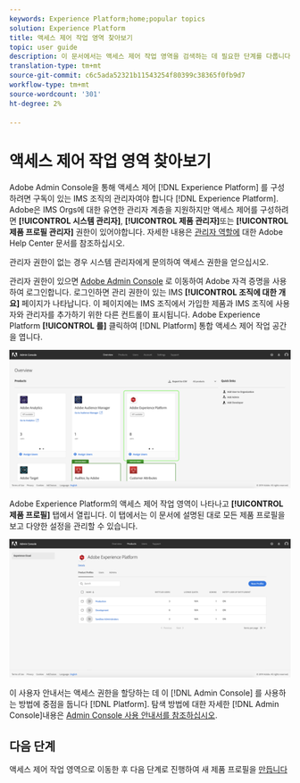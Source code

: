 ```yaml
---
keywords: Experience Platform;home;popular topics
solution: Experience Platform
title: 액세스 제어 작업 영역 찾아보기
topic: user guide
description: 이 문서에서는 액세스 제어 작업 영역을 검색하는 데 필요한 단계를 다룹니다. Adobe Admin Console을 통해 Experience Platform에 대한 액세스 제어를 구성하려면 Experience Platform에 대한 구독이 있는 IMS 조직의 관리자여야 합니다.
translation-type: tm+mt
source-git-commit: c6c5ada52321b11543254f80399c38365f0fb9d7
workflow-type: tm+mt
source-wordcount: '301'
ht-degree: 2%

---
```



# 액세스 제어 작업 영역 찾아보기

Adobe Admin Console을 통해 액세스 제어 [!DNL Experience Platform] 를 구성하려면 구독이 있는 IMS 조직의 관리자여야 합니다 [!DNL Experience Platform]. Adobe은 IMS Orgs에 대한 유연한 관리자 계층을 지원하지만 액세스 제어를 구성하려면 **[!UICONTROL 시스템 관리자]**, **[!UICONTROL 제품 관리자]**&#x200B;또는 **[!UICONTROL 제품 프로필 관리자]** 권한이 있어야합니다. 자세한 내용은 [관리자 역할에](https://helpx.adobe.com/enterprise/using/admin-roles.html) 대한 Adobe Help Center 문서를 참조하십시오.

관리자 권한이 없는 경우 시스템 관리자에게 문의하여 액세스 권한을 얻으십시오.

관리자 권한이 있으면 [Adobe Admin Console](https://adminconsole.adobe.com) 로 이동하여 Adobe 자격 증명을 사용하여 로그인합니다. 로그인하면 관리 권한이 있는 IMS **[!UICONTROL 조직에 대한 개요]** 페이지가 나타납니다. 이 페이지에는 IMS 조직에서 가입한 제품과 IMS 조직에 사용자와 관리자를 추가하기 위한 다른 컨트롤이 표시됩니다. Adobe Experience Platform **[!UICONTROL 를]** 클릭하여 [!DNL Platform] 통합 액세스 제어 작업 공간을 엽니다.

![overview-page](../images/overview-page.png)

Adobe Experience Platform의 액세스 제어 작업 영역이 나타나고 **[!UICONTROL 제품 프로필]** 탭에서 열립니다. 이 탭에서는 이 문서에 설명된 대로 모든 제품 프로필을 보고 다양한 설정을 관리할 수 있습니다.

![platform-access-control](../images/platform-access-control.png)

이 사용자 안내서는 액세스 권한을 할당하는 데 이 [!DNL Admin Console] 를 사용하는 방법에 중점을 둡니다 [!DNL Platform]. 탐색 방법에 대한 자세한 [!DNL Admin Console]내용은 [Admin Console 사용 안내서를 참조하십시오](https://helpx.adobe.com/kr/enterprise/using/admin-console.html).

## 다음 단계

액세스 제어 작업 영역으로 이동한 후 다음 단계로 진행하여 새 제품 프로필을 [만듭니다](create-profile.md)